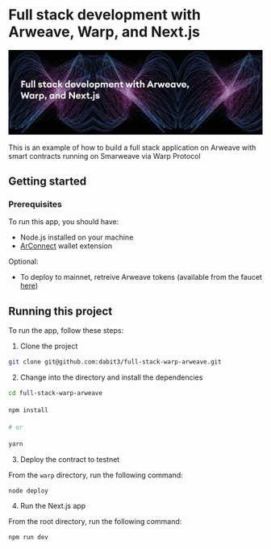 # Full stack development with Arweave, Warp, and Next.js

![Full stack development with Arweave, Warp, and Next.js](header.jpg)

This is an example of how to build a full stack application on Arweave with smart contracts running on Smarweave via Warp Protocol

## Getting started

### Prerequisites

To run this app, you should have:

- Node.js installed on your machine
- [ArConnect](https://www.arconnect.io/) wallet extension
  
Optional:
- To deploy to mainnet, retreive Arweave tokens (available from the faucet [here](https://faucet.arweave.net/))

## Running this project

To run the app, follow these steps:

1. Clone the project

```sh
git clone git@github.com:dabit3/full-stack-warp-arweave.git
```

2. Change into the directory and install the dependencies

```sh
cd full-stack-warp-arweave

npm install

# or

yarn
```

3. Deploy the contract to testnet

From the `warp` directory, run the following command:

```
node deploy
```

4. Run the Next.js app

From the root directory, run the following command:

```sh
npm run dev
```